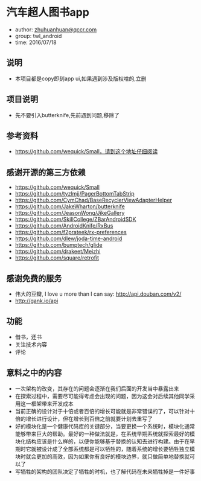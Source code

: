# 汽车超人图书app
* author: zhuhuanhuan@qccr.com
* group: twl_android
* time: 2016/07/18

## 说明
* 本项目都是copy即刻app ui,如果遇到涉及版权啥的,立删

## 项目说明
* 先不要引入butterknife,先前遇到问题,移除了

## 参考资料
* https://github.com/wequick/Small，请到这个地址仔细阅读

## 感谢开源的第三方依赖
* https://github.com/wequick/Small
* https://github.com/tyzlmjj/PagerBottomTabStrip
* https://github.com/CymChad/BaseRecyclerViewAdapterHelper
* https://github.com/JakeWharton/butterknife
* https://github.com/JeasonWong/JikeGallery
* https://github.com/SkillCollege/ZBarAndroidSDK
* https://github.com/AndroidKnife/RxBus
* https://github.com/f2prateek/rx-preferences
* https://github.com/dlew/joda-time-android
* https://github.com/bumptech/glide
* https://github.com/drakeet/Meizhi
* https://github.com/square/retrofit

## 感谢免费的服务
* 伟大的豆瓣, I love u more than I can say: http://api.douban.com/v2/
* http://gank.io/api


## 功能
* 借书，还书
* 关注技术内容
* 评论

## 意料之中的内容
* 一次架构的改变，其存在的问题会逐渐在我们后面的开发当中暴露出来
* 在探索过程中，需要尽可能得考虑会出现的问题，因为这会对后续其他同学采用这一框架带来开发成本
* 当前正确的设计对于十倍或者百倍的增长可能就是非常错误的了，可以针对十倍的增长进行设计，但在增长到百倍之前就要计划去重写了
* 好的模块化是一个健康代码库的关键部分，当要更换一个系统时，模块化通常能够带来巨大的帮助。最好的一种做法就是，在系统早期系统就探索最好的模块化结构应该是什么样的，以便你能够基于替换的认知去进行构建。由于在早期时它就被设计成了全部系统都是可以牺牲的，随着系统的增长要牺牲独立模块时就会更加的高效，因为如果你有良好的模块边界，就只做简单地替换就可以了
* 写牺牲的架构的团队决定了牺牲的时机，也了解代码在未来牺牲掉是一件好事
